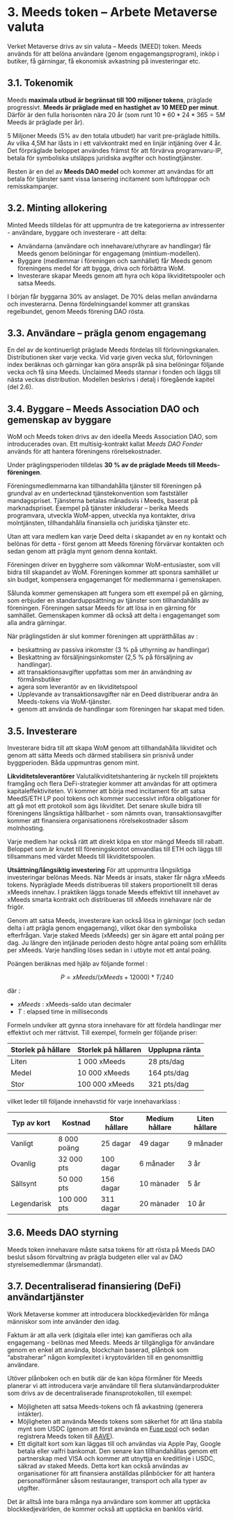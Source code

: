 # 3. Meeds token – Arbete Metaverse valuta

Verket Metaverse drivs av sin valuta – Meeds (MEED) token. Meeds används för att belöna användare (genom engagemangsprogram), inköp i butiker, få gärningar, få ekonomisk avkastning på investeringar etc.

## 3.1. Tokenomik

Meeds **maximala utbud är begränsat till 100 miljoner tokens**, präglade progressivt. **Meeds är präglade med en hastighet av 10 MEED per minut**. Därför är den fulla horisonten nära 20 år (som runt $10*60*24*365 = 5M$ Meeds är präglade per år).

5 Miljoner Meeds (5% av den totala utbudet) har varit pre-präglade hittills. Av vilka 4,5M har låsts in i ett valvkontrakt med en linjär intjäning över 4 år. Det förpräglade beloppet användes främst för att förvärva programvaru-IP, betala för symboliska utsläpps juridiska avgifter och hostingtjänster.

Resten är en del av __Meeds DAO medel__ och kommer att användas för att betala för tjänster samt vissa lansering incitament som luftdroppar och remisskampanjer.


## 3.2. Minting allokering

Minted Meeds tilldelas för att uppmuntra de tre kategorierna av intressenter - användare, byggare och investerare - att delta:

- Användarna (användare och innehavare/uthyrare av handlingar) får Meeds genom belöningar för engagemang (mintium-modellen).
- Byggare (medlemmar i föreningen och samhället) får Meeds genom föreningens medel för att bygga, driva och förbättra WoM.
- Investerare skapar Meeds genom att hyra och köpa likviditetspooler och satsa Meeds.

I början får byggarna 30% av anslaget. De 70% delas mellan användarna och investerarna. Denna fördelningsandel kommer att granskas regelbundet, genom Meeds förening DAO rösta.

## 3.3. Användare – prägla genom engagemang

En del av de kontinuerligt präglade Meeds fördelas till förlovningskanalen. Distributionen sker varje vecka. Vid varje given vecka slut, förlovningen index beräknas och gärningar kan göra anspråk på sina belöningar följande vecka och få sina Meeds. Unclaimed Meeds stannar i fonden och läggs till nästa veckas distribution. Modellen beskrivs i detalj i föregående kapitel (del 2.6).

## 3.4. Byggare – Meeds Association DAO och gemenskap av byggare

WoM och Meeds token drivs av den ideella Meeds Association DAO, som introducerades ovan. Ett multisig-kontrakt kallat _Meeds DAO Fonder_ används för att hantera föreningens rörelsekostnader.

Under präglingsperioden tilldelas **30 % av de präglade Meeds till Meeds-föreningen**.

Föreningsmedlemmarna kan tillhandahålla tjänster till föreningen på grundval av en undertecknad tjänstekonvention som fastställer mandagspriset. Tjänsterna betalas månadsvis i Meeds, baserat på marknadspriset. Exempel på tjänster inkluderar – berika Meeds programvara, utveckla WoM-appen, utveckla nya kontakter, driva molntjänsten, tillhandahålla finansiella och juridiska tjänster etc.

Utan att vara medlem kan varje Deed delta i skapandet av en ny kontakt och belönas för detta - först genom att Meeds förening förvärvar kontakten och sedan genom att prägla mynt genom denna kontakt.

Föreningen driver en byggherre som välkomnar WoM-entusiaster, som vill bidra till skapandet av WoM. Föreningen kommer att sponsra samhället ur sin budget, kompensera engagemanget för medlemmarna i gemenskapen.

Sålunda kommer gemenskapen att fungera som ett exempel på en gärning, som erbjuder en standarduppsättning av tjänster som tillhandahålls av föreningen. Föreningen satsar Meeds för att lösa in en gärning för samhället. Gemenskapen kommer då också att delta i engagemanget som alla andra gärningar.

När präglingstiden är slut kommer föreningen att upprätthållas av :

- beskattning av passiva inkomster (3 % på uthyrning av handlingar)
- Beskattning av försäljningsinkomster (2,5 % på försäljning av handlingar).
- att transaktionsavgifter uppfattas som mer än användning av förmånsbutiker
- agera som leverantör av en likviditetspool
- Upplevande av transaktionsavgifter när en Deed distribuerar andra än Meeds-tokens via WoM-tjänster.
- genom att använda de handlingar som föreningen har skapat med tiden.


## 3.5. Investerare

Investerare bidra till att skapa WoM genom att tillhandahålla likviditet och genom att sätta Meeds och därmed stabilisera sin prisnivå under byggperioden. Båda uppmuntras genom mint.

**Likviditetsleverantörer** Valutalikviditetshantering är nyckeln till projektets framgång och flera DeFi-strategier kommer att användas för att optimera kapitaleffektiviteten. Vi kommer att börja med incitament för att satsa MeedS/ETH LP pool tokens och kommer successivt införa obligationer för att gå mot ett protokoll som ägs likviditet. Det senare skulle bidra till föreningens långsiktiga hållbarhet - som nämnts ovan, transaktionsavgifter kommer att finansiera organisationens rörelsekostnader såsom molnhosting.

Varje medlem har också rätt att direkt köpa en stor mängd Meeds till rabatt. Beloppet som är knutet till föreningskontot omvandlas till ETH och läggs till tillsammans med värdet Meeds till likviditetspoolen.

**Utsättning/långsiktig investering** För att uppmuntra långsiktiga investeringar belönas Meeds. När Meeds är insats, staker får några xMeeds tokens. Nypräglade Meeds distribueras till stakers proportionellt till deras xMeeds innehav. I praktiken läggs tonade Meeds effektivt till innehavet av xMeeds smarta kontrakt och distribueras till xMeeds innehavare när de frigör.

Genom att satsa Meeds, investerare kan också lösa in gärningar (och sedan delta i att prägla genom engagemang), vilket ökar den symboliska efterfrågan. Varje staked Meeds (xMeeds) ger sin ägare ett antal poäng per dag. Ju längre den intjänade perioden desto högre antal poäng som erhållits per xMeeds. Varje handling löses sedan in i utbyte mot ett antal poäng.

Poängen beräknas med hjälp av följande formel :

 $$ P = xMeeds / (xMeeds + 12000) * T / 240 $$

 där :

- $xMeeds$ : xMeeds-saldo utan decimaler
- $T$ : elapsed time in milliseconds

Formeln undviker att gynna stora innehavare för att fördela handlingar mer effektivt och mer rättvist. Till exempel, formeln ger följande priser:

| **Storlek på hållare** | **Storlek på hållaren** | **Upplupna ränta** |
| ---------------------- | ----------------------- | ------------------ |
| Liten                  | 1 000 xMeeds            | 28 pts/dag         |
| Medel                  | 10 000 xMeeds           | 164 pts/dag        |
| Stor                   | 100 000 xMeeds          | 321 pts/dag        |


vilket leder till följande innehavstid för varje innehavarklass :

| **Typ av kort** | **Kostnad** | **Stor hållare** | **Medium hållare** | **Liten hållare** |
| --------------- | ----------- | ---------------- | ------------------ | ----------------- |
| Vanligt         | 8 000 poäng | 25 dagar         | 49 dagar           | 9 månader         |
| Ovanlig         | 32 000 pts  | 100 dagar        | 6 månader          | 3 år              |
| Sällsynt        | 50 000 pts  | 156 dagar        | 10 mànader         | 5 år              |
| Legendarisk     | 100 000 pts | 311 dagar        | 20 mànader         | 10 år             |

## 3.6. Meeds DAO styrning

Meeds token innehavare måste satsa tokens för att rösta på Meeds DAO beslut såsom förvaltning av prägla budgeten eller val av DAO styrelsemedlemmar (årsmandat).

## 3.7. Decentraliserad finansiering (DeFi) användartjänster

Work Metaverse kommer att introducera blockkedjevärlden för många människor som inte använder den idag.

Faktum är att alla verk (digitala eller inte) kan gamifieras och alla engagemang - belönas med Meeds. Meeds är tillgängliga för användare genom en enkel att använda, blockchain baserad, plånbok som “abstraherar” någon komplexitet i kryptovärlden till en genomsnittlig användare.

Utöver plånboken och en butik där de kan köpa förmåner för Meeds planerar vi att introducera varje användare till flera slutanvändarprodukter som drivs av de decentraliserade finansprotokollen, till exempel:

- Möjligheten att satsa Meeds-tokens och få avkastning (generera intäkter).
- Möjligheten att använda Meeds tokens som säkerhet för att låna stabila mynt som USDC (genom att först använda en [Fuse pool](https://app.rari.capital/fuse) och sedan registrera Meeds token till [AAVE](https://aave.com/)).
- Ett digitalt kort som kan läggas till och användas via Apple Pay, Google betala eller valfri bankomat. Den senare kan tillhandahållas genom ett partnerskap med VISA och kommer att utnyttja en kreditlinje i USDC, säkrad av staked Meeds. Detta kort kan också användas av organisationer för att finansiera anställdas plånböcker för att hantera personalförmåner såsom restauranger, transport och alla typer av utgifter.

Det är alltså inte bara många nya användare som kommer att upptäcka blockkedjevärlden, de kommer också att upptäcka en banklös värld.

 
